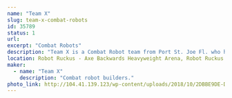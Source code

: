 ```yaml
---
name: "Team X"
slug: team-x-combat-robots
id: 35789
status: 1
url: 
excerpt: "Combat Robots"
description: "Team X is a Combat Robot team from Port St. Joe Fl. who has been in combat robot competitions since April 2016.  Our team consist of 7 Team members: 5 drivers, and 10 Bots: 2 fairyweights, 3 antweights, 2 beetleweights, 1 15lb  dogeweight and 1 250lb heavyweight"
location: Robot Ruckus - Axe Backwards Heavyweight Arena, Robot Ruckus - Small Arena
maker:
  - name: "Team X"
    description: "Combat robot builders."
photo_link: http://104.41.139.123/wp-content/uploads/2018/10/2DBBE9DE-D5FA-46BA-AE4F-CAC10D5EEFA4.jpeg
---
```


